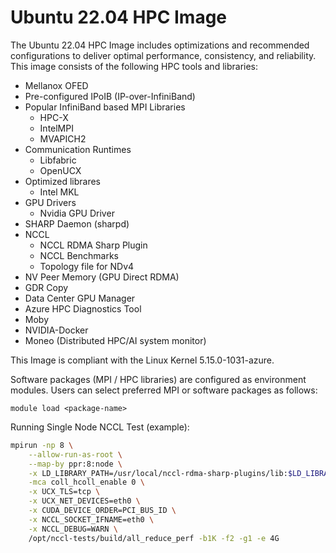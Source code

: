 # Ubuntu 22.04 HPC Image

The Ubuntu 22.04 HPC Image includes optimizations and recommended configurations to deliver optimal performance, consistency, and reliability. This image consists of the following HPC tools and libraries:

- Mellanox OFED
- Pre-configured IPoIB (IP-over-InfiniBand)
- Popular InfiniBand based MPI Libraries
  - HPC-X
  - IntelMPI
  - MVAPICH2
- Communication Runtimes
  - Libfabric
  - OpenUCX
- Optimized librares
  - Intel MKL
- GPU Drivers
  - Nvidia GPU Driver
- SHARP Daemon (sharpd)
- NCCL
  - NCCL RDMA Sharp Plugin
  - NCCL Benchmarks
  - Topology file for NDv4
- NV Peer Memory (GPU Direct RDMA)
- GDR Copy
- Data Center GPU Manager
- Azure HPC Diagnostics Tool
- Moby
- NVIDIA-Docker
- Moneo (Distributed HPC/AI system monitor)

This Image is compliant with the Linux Kernel 5.15.0-1031-azure.

Software packages (MPI / HPC libraries) are configured as environment modules. Users can select preferred MPI or software packages as follows:

`module load <package-name>`

Running Single Node NCCL Test (example):

```sh
mpirun -np 8 \
    --allow-run-as-root \
    --map-by ppr:8:node \
    -x LD_LIBRARY_PATH=/usr/local/nccl-rdma-sharp-plugins/lib:$LD_LIBRARY_PATH \
    -mca coll_hcoll_enable 0 \
    -x UCX_TLS=tcp \
    -x UCX_NET_DEVICES=eth0 \
    -x CUDA_DEVICE_ORDER=PCI_BUS_ID \
    -x NCCL_SOCKET_IFNAME=eth0 \
    -x NCCL_DEBUG=WARN \
    /opt/nccl-tests/build/all_reduce_perf -b1K -f2 -g1 -e 4G
```
